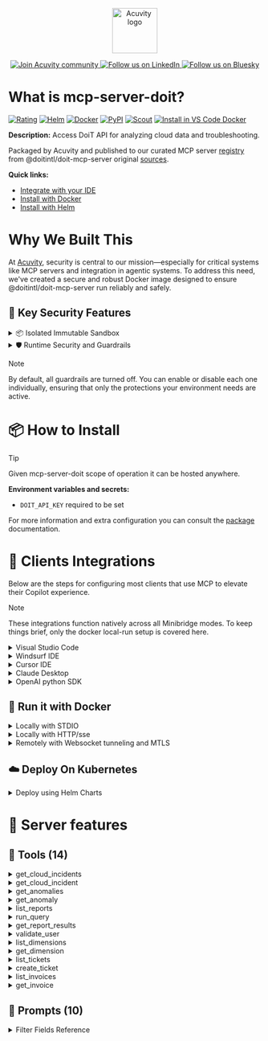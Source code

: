 <p align="center">
  <a href="https://acuvity.ai">
    <picture>
      <img src="https://mma.prnewswire.com/media/2544052/Acuvity__Logo.jpg" height="90" alt="Acuvity logo"/>
    </picture>
  </a>
</p>
<p align="center">
  <a href="https://discord.gg/BkU7fBkrNk">
    <img src="https://img.shields.io/badge/Acuvity-Join-7289DA?logo=discord&logoColor=fff" alt="Join Acuvity community" />
  </a>
<a href="https://www.linkedin.com/company/acuvity/">
    <img src="https://img.shields.io/badge/LinkedIn-Follow-7289DA" alt="Follow us on LinkedIn" />
  </a>
<a href="https://bsky.app/profile/acuvity.bsky.social">
    <img src="https://img.shields.io/badge/Bluesky-Follow-7289DA"?logo=bluesky&logoColor=fff" alt="Follow us on Bluesky" />
  </a>
</p>


# What is mcp-server-doit?

[![Rating](https://img.shields.io/badge/D-3775A9?label=Rating)](https://docs.anthropic.com/en/docs/build-with-claude/tool-use/implement-tool-use#best-practices-for-tool-definitions)
[![Helm](https://img.shields.io/badge/1.0.0-3775A9?logo=helm&label=Charts&logoColor=fff)](https://hub.docker.com/r/acuvity/mcp-server-doit/tags/)
[![Docker](https://img.shields.io/docker/image-size/acuvity/mcp-server-doit/0.1.29?logo=docker&logoColor=fff&label=0.1.29)](https://hub.docker.com/r/acuvity/mcp-server-doit)
[![PyPI](https://img.shields.io/badge/0.1.29-3775A9?logo=pypi&logoColor=fff&label=@doitintl/doit-mcp-server)](https://github.com/doitintl/doit-mcp-server)
[![Scout](https://img.shields.io/badge/Active-3775A9?logo=docker&logoColor=fff&label=Scout)](https://hub.docker.com/r/acuvity/mcp-server-doit/)
[![Install in VS Code Docker](https://img.shields.io/badge/VS_Code-One_click_install-0078d7?logo=githubcopilot)](https://insiders.vscode.dev/redirect/mcp/install?name=mcp-server-doit&config=%7B%22args%22%3A%5B%22run%22%2C%22-i%22%2C%22--rm%22%2C%22--read-only%22%2C%22-e%22%2C%22DOIT_API_KEY%22%2C%22docker.io%2Facuvity%2Fmcp-server-doit%3A0.1.29%22%5D%2C%22command%22%3A%22docker%22%7D)

**Description:** Access DoiT API for analyzing cloud data and troubleshooting.

Packaged by Acuvity and published to our curated MCP server [registry](https://mcp.acuvity.ai) from @doitintl/doit-mcp-server original [sources](https://github.com/doitintl/doit-mcp-server).

**Quick links:**

- [Integrate with your IDE](https://github.com/acuvity/mcp-servers-registry/blob/main/mcp-server-doit/docker/README.md#-clients-integrations)
- [Install with Docker](https://github.com/acuvity/mcp-servers-registry/tree/main/mcp-server-doit/docker/README.md#-run-it-with-docker)
- [Install with Helm](https://github.com/acuvity/mcp-servers-registry/tree/main/mcp-server-doit/charts/mcp-server-doit/README.md#how-to-install)

# Why We Built This

At [Acuvity](https://acuvity.ai), security is central to our mission—especially for critical systems like MCP servers and integration in agentic systems.
To address this need, we've created a secure and robust Docker image designed to ensure @doitintl/doit-mcp-server run reliably and safely.

## 🔐 Key Security Features

<details>
<summary>📦 Isolated Immutable Sandbox </summary>

- **Isolated Execution**: All tools run within secure, containerized sandboxes to enforce process isolation and prevent lateral movement.
- **Non-root by Default**: Enforces least-privilege principles, minimizing the impact of potential security breaches.
- **Read-only Filesystem**: Ensures runtime immutability, preventing unauthorized modification.
- **Version Pinning**: Guarantees consistency and reproducibility across deployments by locking tool and dependency versions.
- **CVE Scanning**: Continuously scans images for known vulnerabilities using [Docker Scout](https://docs.docker.com/scout/) to support proactive mitigation.
- **SBOM & Provenance**: Delivers full supply chain transparency by embedding metadata and traceable build information."
</details>

<details>
<summary>🛡️ Runtime Security and Guardrails</summary>

**Minibridge Integration**: [Minibridge](https://github.com/acuvity/minibridge) establishes secure Agent-to-MCP connectivity, supports Rego/HTTP-based policy enforcement 🕵️, and simplifies orchestration.

The [ARC](https://github.com/acuvity/mcp-servers-registry/tree/main) container includes a [built-in Rego policy](https://github.com/acuvity/mcp-servers-registry/tree/main/mcp-server-doit/docker/policy.rego) that enables a set of runtime "guardrails"" to help enforce security, privacy, and correct usage of your services. Below is an overview of each guardrail provided.

### 🔒 Resource Integrity

**Mitigates MCP Rug Pull Attacks**

* **Goal:** Protect users from malicious tool description changes after initial approval, preventing post-installation manipulation or deception.
* **Mechanism:** Locks tool descriptions upon client approval and verifies their integrity before execution. Any modification to the description triggers a security violation, blocking unauthorized changes from server-side updates.

### 🛡️ Guardrails

#### Covert Instruction Detection

Monitors incoming requests for hidden or obfuscated directives that could alter policy behavior.

* **Goal:** Stop attackers from slipping unnoticed commands or payloads into otherwise harmless data.
* **Mechanism:** Applies a library of regex patterns and binary‐encoding checks to the full request body. If any pattern matches a known covert channel (e.g., steganographic markers, hidden HTML tags, escape-sequence tricks), the request is rejected.

#### Sensitive Pattern Detection

Block user-defined sensitive data patterns (credential paths, filesystem references).

* **Goal:** Block accidental or malicious inclusion of sensitive information that violates data-handling rules.
* **Mechanism:** Runs a curated set of regexes against all payloads and tool descriptions—matching patterns such as `.env` files, RSA key paths, directory traversal sequences.

#### Shadowing Pattern Detection

Detects and blocks "shadowing" attacks, where a malicious MCP server sneaks hidden directives into its own tool descriptions to hijack or override the behavior of other, trusted tools.

* **Goal:** Stop a rogue server from poisoning the agent’s logic by embedding instructions that alter how a different server’s tools operate (e.g., forcing all emails to go to an attacker’s address even when the user calls a separate `send_email` tool).
* **Mechanism:** During policy load, each tool description is scanned for cross‐tool override patterns—such as `<IMPORTANT>` sections referencing other tool names, hidden side‐effects, or directives that apply to a different server’s API. Any description that attempts to shadow or extend instructions for a tool outside its own namespace triggers a policy violation and is rejected.

#### Schema Misuse Prevention

Enforces strict adherence to MCP input schemas.

* **Goal:** Prevent malformed or unexpected fields from bypassing validations, causing runtime errors, or enabling injections.
* **Mechanism:** Compares each incoming JSON object against the declared schema (required properties, allowed keys, types). Any extra, missing, or mistyped field triggers an immediate policy violation.

#### Cross-Origin Tool Access

Controls whether tools may invoke tools or services from external origins.

* **Goal:** Prevent untrusted or out-of-scope services from being called.
* **Mechanism:** Examines tool invocation requests and outgoing calls, verifying each target against an allowlist of approved domains or service names. Calls to any non-approved origin are blocked.

#### Secrets Redaction

Automatically masks sensitive values so they never appear in logs or responses.

* **Goal:** Ensure that API keys, tokens, passwords, and other credentials cannot leak in plaintext.
* **Mechanism:** Scans every text output for known secret formats (e.g., AWS keys, GitHub PATs, JWTs). Matches are replaced with `[REDACTED]` before the response is sent or recorded.

These controls ensure robust runtime integrity, prevent unauthorized behavior, and provide a foundation for secure-by-design system operations.

### Enable guardrails

To activate guardrails in your Docker containers, define the `GUARDRAILS` environment variable with the protections you need.

| Guardrail                        | Summary                                                                 |
|----------------------------------|-------------------------------------------------------------------------|
| `covert-instruction-detection`   | Detects hidden or obfuscated directives in requests.                    |
| `sensitive-pattern-detection`    | Flags patterns suggesting sensitive data or filesystem exposure.        |
| `shadowing-pattern-detection`    | Identifies tool descriptions that override or influence others.         |
| `schema-misuse-prevention`       | Enforces strict schema compliance on input data.                        |
| `cross-origin-tool-access`       | Controls calls to external services or APIs.                            |
| `secrets-redaction`              | Prevents exposure of credentials or sensitive values.                   |

Example: add `-e GUARDRAILS="secrets-redaction sensitive-pattern-detection"` to enable those guardrails.

## 🔒 Basic Authentication via Shared Secret

Provides a lightweight auth layer using a single shared token.

* **Mechanism:** Expects clients to send an `Authorization` header with the predefined secret.
* **Use Case:** Quickly lock down your endpoint in development or simple internal deployments—no complex OAuth/OIDC setup required.

To turn on Basic Authentication, define `BASIC_AUTH_SECRET` environment variable with a shared secret.

Example: add `-e BASIC_AUTH_SECRET="supersecret"` to enable the basic authentication.

> While basic auth will protect against unauthorized access, you should use it only in controlled environment,
> rotate credentials frequently and **always** use TLS.

</details>

> [!NOTE]
> By default, all guardrails are turned off. You can enable or disable each one individually, ensuring that only the protections your environment needs are active.


# 📦 How to Install


> [!TIP]
> Given mcp-server-doit scope of operation it can be hosted anywhere.

**Environment variables and secrets:**
  - `DOIT_API_KEY` required to be set

For more information and extra configuration you can consult the [package](https://github.com/doitintl/doit-mcp-server) documentation.

# 🧰 Clients Integrations

Below are the steps for configuring most clients that use MCP to elevate their Copilot experience.

> [!NOTE]
> These integrations function natively across all Minibridge modes.
> To keep things brief, only the docker local-run setup is covered here.

<details>
<summary>Visual Studio Code</summary>

To get started immediately, you can use the "one-click" link below:

[![Install in VS Code Docker](https://img.shields.io/badge/VS_Code-One_click_install-0078d7?logo=githubcopilot)](https://insiders.vscode.dev/redirect/mcp/install?name=mcp-server-doit&config=%7B%22args%22%3A%5B%22run%22%2C%22-i%22%2C%22--rm%22%2C%22--read-only%22%2C%22-e%22%2C%22DOIT_API_KEY%22%2C%22docker.io%2Facuvity%2Fmcp-server-doit%3A0.1.29%22%5D%2C%22command%22%3A%22docker%22%7D)

## Global scope

Press `ctrl + shift + p` and type `Preferences: Open User Settings JSON` to add the following section:

```json
{
  "mcp": {
    "servers": {
      "acuvity-mcp-server-doit": {
        "env": {
          "DOIT_API_KEY": "TO_BE_SET"
        },
        "command": "docker",
        "args": [
          "run",
          "-i",
          "--rm",
          "--read-only",
          "-e",
          "DOIT_API_KEY",
          "docker.io/acuvity/mcp-server-doit:0.1.29"
        ]
      }
    }
  }
}
```

## Workspace scope

In your workspace create a file called `.vscode/mcp.json` and add the following section:

```json
{
  "servers": {
    "acuvity-mcp-server-doit": {
      "env": {
        "DOIT_API_KEY": "TO_BE_SET"
      },
      "command": "docker",
      "args": [
        "run",
        "-i",
        "--rm",
        "--read-only",
        "-e",
        "DOIT_API_KEY",
        "docker.io/acuvity/mcp-server-doit:0.1.29"
      ]
    }
  }
}
```

> To pass secrets you should use the `promptString` input type described in the [Visual Studio Code documentation](https://code.visualstudio.com/docs/copilot/chat/mcp-servers).

</details>

<details>
<summary>Windsurf IDE</summary>

In `~/.codeium/windsurf/mcp_config.json` add the following section:

```json
{
  "mcpServers": {
    "acuvity-mcp-server-doit": {
      "env": {
        "DOIT_API_KEY": "TO_BE_SET"
      },
      "command": "docker",
      "args": [
        "run",
        "-i",
        "--rm",
        "--read-only",
        "-e",
        "DOIT_API_KEY",
        "docker.io/acuvity/mcp-server-doit:0.1.29"
      ]
    }
  }
}
```

See [Windsurf documentation](https://docs.windsurf.com/windsurf/mcp) for more info.

</details>

<details>
<summary>Cursor IDE</summary>

Add the following JSON block to your mcp configuration file:
- `~/.cursor/mcp.json` for global scope
- `.cursor/mcp.json` for project scope

```json
{
  "mcpServers": {
    "acuvity-mcp-server-doit": {
      "env": {
        "DOIT_API_KEY": "TO_BE_SET"
      },
      "command": "docker",
      "args": [
        "run",
        "-i",
        "--rm",
        "--read-only",
        "-e",
        "DOIT_API_KEY",
        "docker.io/acuvity/mcp-server-doit:0.1.29"
      ]
    }
  }
}
```

See [cursor documentation](https://docs.cursor.com/context/model-context-protocol) for more information.

</details>
<details>

<summary>Claude Desktop</summary>

In the `claude_desktop_config.json` configuration file add the following section:

```json
{
  "mcpServers": {
    "acuvity-mcp-server-doit": {
      "env": {
        "DOIT_API_KEY": "TO_BE_SET"
      },
      "command": "docker",
      "args": [
        "run",
        "-i",
        "--rm",
        "--read-only",
        "-e",
        "DOIT_API_KEY",
        "docker.io/acuvity/mcp-server-doit:0.1.29"
      ]
    }
  }
}
```

See [Anthropic documentation](https://docs.anthropic.com/en/docs/agents-and-tools/mcp) for more information.
</details>

<details>
<summary>OpenAI python SDK</summary>

## Running locally

```python
async with MCPServerStdio(
    params={
        "env": {"DOIT_API_KEY":"TO_BE_SET"},
        "command": "docker",
        "args": ["run","-i","--rm","--read-only","-e","DOIT_API_KEY","docker.io/acuvity/mcp-server-doit:0.1.29"]
    }
) as server:
    tools = await server.list_tools()
```

## Running remotely

```python
async with MCPServerSse(
    params={
        "url": "http://<ip>:<port>/sse",
    }
) as server:
    tools = await server.list_tools()
```

See [OpenAI Agents SDK docs](https://openai.github.io/openai-agents-python/mcp/) for more info.

</details>

## 🐳 Run it with Docker

<details>
<summary>Locally with STDIO</summary>

In your client configuration set:

- command: `docker`
- arguments: `run -i --rm --read-only -e DOIT_API_KEY docker.io/acuvity/mcp-server-doit:0.1.29`

</details>

<details>
<summary>Locally with HTTP/sse</summary>

Simply run as:

```console
docker run -it -p 8000:8000 --rm --read-only -e DOIT_API_KEY docker.io/acuvity/mcp-server-doit:0.1.29
```

Then on your application/client, you can configure to use it like:

```json
{
  "mcpServers": {
    "acuvity-mcp-server-doit": {
      "url": "http://localhost:8000/sse"
    }
  }
}
```

You might have to use different ports for different tools.

</details>

<details>
<summary>Remotely with Websocket tunneling and MTLS </summary>

> This section assume you are familiar with TLS and certificates and will require:
> - a server certificate with proper DNS/IP field matching your tool deployment.
> - a client-ca used to sign client certificates

1. Start the server in `backend` mode
 - add an environment variable like `-e MINIBRIDGE_MODE=backend`
 - add the TLS certificates (recommended) through a volume let's say `/certs` ex (`-v $PWD/certs:/certs`)
 - instruct minibridge to use those certs with
   - `-e MINIBRIDGE_TLS_SERVER_CERT=/certs/server-cert.pem`
   - `-e MINIBRIDGE_TLS_SERVER_KEY=/certs/server-key.pem`
   - `-e MINIBRIDGE_TLS_SERVER_KEY_PASS=optional`
   - `-e MINIBRIDGE_TLS_SERVER_CLIENT_CA=/certs/client-ca.pem`

2. Start `minibridge` locally in frontend mode:
  - Get [minibridge](https://github.com/acuvity/minibridge) binary for your OS.

In your client configuration, Minibridge works like any other STDIO command.

Example for Claude Desktop:

```json
{
  "mcpServers": {
    "acuvity-mcp-server-doit": {
      "command": "minibridge",
      "args": ["frontend", "--backend", "wss://<remote-url>:8000/ws", "--tls-client-backend-ca", "/path/to/ca/that/signed/the/server-cert.pem/ca.pem", "--tls-client-cert", "/path/to/client-cert.pem", "--tls-client-key", "/path/to/client-key.pem"]
    }
  }
}
```

That's it.

Minibridge offers a host of additional features. For step-by-step guidance, please visit the wiki. And if anything’s unclear, don’t hesitate to reach out!

</details>

## ☁️ Deploy On Kubernetes

<details>
<summary>Deploy using Helm Charts</summary>

### Chart settings requirements

This chart requires some mandatory information to be installed.

**Mandatory Secrets**:
  - `DOIT_API_KEY` secret to be set as secrets.DOIT_API_KEY either by `.value` or from existing with `.valueFrom`

### How to install

You can inspect the chart `README`:

```console
helm show readme oci://docker.io/acuvity/mcp-server-doit --version 1.0.0
````

You can inspect the values that you can configure:

```console
helm show values oci://docker.io/acuvity/mcp-server-doit --version 1.0.0
````

Install with helm

```console
helm install mcp-server-doit oci://docker.io/acuvity/mcp-server-doit --version 1.0.0
```

From there your MCP server mcp-server-doit will be reachable by default through `http/sse` from inside the cluster using the Kubernetes Service `mcp-server-doit` on port `8000` by default. You can change that by looking at the `service` section of the `values.yaml` file.

### How to Monitor

The deployment will create a Kubernetes service with a `healthPort`, that is used for liveness probes and readiness probes. This health port can also be used by the monitoring stack of your choice and exposes metrics under the `/metrics` path.

See full charts [Readme](https://github.com/acuvity/mcp-servers-registry/tree/main/mcp-server-doit/charts/mcp-server-doit/README.md) for more details about settings and runtime security including guardrails activation.

</details>

# 🧠 Server features

## 🧰 Tools (14)
<details>
<summary>get_cloud_incidents</summary>

**Description**:

```
Get cloud incidents
```

**Parameter**:

| Name | Type | Description | Required? |
|-----------|------|-------------|-----------|
| filter | string | Filter string in format 'key:value|key:value'. Multiple values for same key are treated as OR, different keys as AND. Example: 'platform:google-cloud|status:active' or 'platform:google-cloud|platform:amazon-web-services' | No
| pageToken | string | Token for pagination. Use this to get the next page of results. | No
| platform | string | platform name | No
</details>
<details>
<summary>get_cloud_incident</summary>

**Description**:

```
Get a specific cloud incident by ID
```

**Parameter**:

| Name | Type | Description | Required? |
|-----------|------|-------------|-----------|
| id | string | incident ID | Yes
</details>
<details>
<summary>get_anomalies</summary>

**Description**:

```
List anomalies detected in cloud costs
```

**Parameter**:

| Name | Type | Description | Required? |
|-----------|------|-------------|-----------|
| filter | string | Filter string in format 'key:value|key:value'. Multiple values for same key are treated as OR, different keys as AND. | No
| pageToken | string | Token for pagination. Use this to get the next page of results. | No
</details>
<details>
<summary>get_anomaly</summary>

**Description**:

```
Get a specific anomaly by ID
```

**Parameter**:

| Name | Type | Description | Required? |
|-----------|------|-------------|-----------|
| id | string | anomaly ID | Yes
</details>
<details>
<summary>list_reports</summary>

**Description**:

```
Lists Cloud Analytics reports that your account has access to
```

**Parameter**:

| Name | Type | Description | Required? |
|-----------|------|-------------|-----------|
| filter | string | Filter string in format 'key:value|key:value'. Multiple values for same key are treated as OR, different keys as AND. Possible filter keys: reportName, owner, type, updateTime, use the filter property only if you know for sure the value is a valid filter key, do not guess it. | No
| pageToken | string | Token for pagination. Use this to get the next page of results. | No
</details>
<details>
<summary>run_query</summary>

**Description**:

```
Runs a report query with the specified configuration without persisting it. 
    Fields that are not populated will use their default values if needed.
    Use the dimension tool before running the query to get the list of dimensions and their types.
    If possible, use `timeRange` instead of `customTimeRange` when no specific dates are given.
    Example for cost report:
    {
      "config": {
        "dataSource": "billing",
        "metric": {"type": "basic", "value": "cost"},
        "timeRange": {"mode": "last", "amount": 1, "unit": "month", "includeCurrent": true},
        "group": [{"id": "service_description", "type": "fixed", "limit": {"metric": {"type": "basic", "value": "cost"}, "sort": "desc", "value": 10}}]
      }
    }
```

**Parameter**:

| Name | Type | Description | Required? |
|-----------|------|-------------|-----------|
| config | object | The configuration for the query, including dimensions, metrics, filters, etc. | Yes
</details>
<details>
<summary>get_report_results</summary>

**Description**:

```
Get the results of a specific report by ID
```

**Parameter**:

| Name | Type | Description | Required? |
|-----------|------|-------------|-----------|
| id | string | The ID of the report to retrieve results for | Yes
</details>
<details>
<summary>validate_user</summary>

**Description**:

```
Validates the current API user and returns domain and email information
```

**Parameter**:

| Name | Type | Description | Required? |
|-----------|------|-------------|-----------|
</details>
<details>
<summary>list_dimensions</summary>

**Description**:

```
Lists Cloud Analytics dimensions that your account has access to. Use this tool to get the dimensions that you can use in the run_query tool. Use filter to narrow down the results.
```

**Parameter**:

| Name | Type | Description | Required? |
|-----------|------|-------------|-----------|
| filter | string | Filter string (optional) in format 'key:value|key:value'. Multiple values for same key are treated as OR, different keys as AND. The fields eligible for filtering are: type, label, key. 
          use the filter parameter only if you know the exact value of the key, otherwise the filter should be empty. | No
| pageToken | string | Token for pagination. Use this to get the next page of results. | No
</details>
<details>
<summary>get_dimension</summary>

**Description**:

```
Get a specific Cloud Analytics dimension by type and ID
```

**Parameter**:

| Name | Type | Description | Required? |
|-----------|------|-------------|-----------|
| id | string | Dimension id | Yes
| type | string | Dimension type | Yes
</details>
<details>
<summary>list_tickets</summary>

**Description**:

```
List support tickets from DoiT using the support API.
```

**Parameter**:

| Name | Type | Description | Required? |
|-----------|------|-------------|-----------|
| pageSize | number | Number of tickets to return per page | No
| pageToken | string | Page token for pagination | No
</details>
<details>
<summary>create_ticket</summary>

**Description**:

```
Create a new support ticket in DoiT using the support API.
```

**Parameter**:

| Name | Type | Description | Required? |
|-----------|------|-------------|-----------|
| ticket | object | not set | Yes
</details>
<details>
<summary>list_invoices</summary>

**Description**:

```
List all current and historical invoices for your organization from the DoiT API.
```

**Parameter**:

| Name | Type | Description | Required? |
|-----------|------|-------------|-----------|
| pageToken | string | Token for pagination. Use this to get the next page of results. | No
</details>
<details>
<summary>get_invoice</summary>

**Description**:

```
Retrieve the full details of an invoice specified by the invoice number from the DoiT API.
```

**Parameter**:

| Name | Type | Description | Required? |
|-----------|------|-------------|-----------|
| id | string | The ID of the invoice to retrieve. | Yes
</details>

## 📝 Prompts (10)
<details>
<summary>Filter Fields Reference</summary>

**Description**:

```
<no value>
```
<details>
<summary>Generate Report Document</summary>

**Description**:

```
<no value>
```
<details>
<summary>Query Best Practice</summary>

**Description**:

```
<no value>
```
<details>
<summary>Document Output Reminder</summary>

**Description**:

```
<no value>
```
<details>
<summary>Generate Report Command</summary>

**Description**:

```
<no value>
```
<details>
<summary>Generate Anomalies Document</summary>

**Description**:

```
<no value>
```
<details>
<summary>Dimension Usage Guidance</summary>

**Description**:

```
<no value>
```
<details>
<summary>Create Ticket</summary>

**Description**:

```
<no value>
```
<details>
<summary>Generate Invoice Details Document</summary>

**Description**:

```
<no value>
```
<details>
<summary>DoiT MCP Server tools output</summary>

**Description**:

```
<no value>
```

</details>


# 🔐 Resource SBOM

Minibridge will perform hash checks for the following resources. The hashes are given as references and are the sha256 sum of the description.

| Resource | Name | Parameter | Hash |
|-----------|------|------|------|
| prompts | Create Ticket | description | e3b0c44298fc1c149afbf4c8996fb92427ae41e4649b934ca495991b7852b855 |
| prompts | Dimension Usage Guidance | description | e3b0c44298fc1c149afbf4c8996fb92427ae41e4649b934ca495991b7852b855 |
| prompts | Document Output Reminder | description | e3b0c44298fc1c149afbf4c8996fb92427ae41e4649b934ca495991b7852b855 |
| prompts | DoiT MCP Server tools output | description | e3b0c44298fc1c149afbf4c8996fb92427ae41e4649b934ca495991b7852b855 |
| prompts | Filter Fields Reference | description | e3b0c44298fc1c149afbf4c8996fb92427ae41e4649b934ca495991b7852b855 |
| prompts | Generate Anomalies Document | description | e3b0c44298fc1c149afbf4c8996fb92427ae41e4649b934ca495991b7852b855 |
| prompts | Generate Invoice Details Document | description | e3b0c44298fc1c149afbf4c8996fb92427ae41e4649b934ca495991b7852b855 |
| prompts | Generate Report Command | description | e3b0c44298fc1c149afbf4c8996fb92427ae41e4649b934ca495991b7852b855 |
| prompts | Generate Report Document | description | e3b0c44298fc1c149afbf4c8996fb92427ae41e4649b934ca495991b7852b855 |
| prompts | Query Best Practice | description | e3b0c44298fc1c149afbf4c8996fb92427ae41e4649b934ca495991b7852b855 |
| tools | create_ticket | description | b0990b45b3f312d4cf1c6756d7e9f8ed2f143385ba7130ec35fa83ab15be317c |
| tools | get_anomalies | description | 5ddc31a7b26a361ee8d3772187396b1159bcbcf4414fd664182ad001a3f655e6 |
| tools | get_anomalies | filter | 2852306a27eee8a8baae33a45b1c208a19e278ef4e5bae15daa3b97845ce8350 |
| tools | get_anomalies | pageToken | 13008295d9364bfd512878a26f7c86cc9ba7773ded8e66340fb6751b58e18800 |
| tools | get_anomaly | description | c715dacb2c5847b249ce2e14e62daaea3aba6f7d9c57d131470d5bcdcdae7aa7 |
| tools | get_anomaly | id | b4c6965122bd1c23d7f2df9b95f082619385d826521a4b0949211080d9e972ef |
| tools | get_cloud_incident | description | 8a8fadf4a373df5df7d7f207d3a6a8f4d205d9d9bea6b604df9d140ca736b047 |
| tools | get_cloud_incident | id | 78da53d5d4c5dceaf57454fcbc961ae3bca21cb9aa7c33c8989487ecaea7c0aa |
| tools | get_cloud_incidents | description | 5d557b142d884c360023eb4cdc9241b47ac965e4a2771b7bdb315c770ffdcd79 |
| tools | get_cloud_incidents | filter | 0674b204842dfcc97375b88e13c9023a303e365950bced8f851da7ee9df0b7bc |
| tools | get_cloud_incidents | pageToken | 13008295d9364bfd512878a26f7c86cc9ba7773ded8e66340fb6751b58e18800 |
| tools | get_cloud_incidents | platform | dc938a1de9751d61da85b8c1132accb0bbee58708b7727191de1c28a0fb66317 |
| tools | get_dimension | description | ad58fcd1ec12bee78c54cc4765825e19a8b6991cf75d8aa1157a3440931faacd |
| tools | get_dimension | id | 80b84b094a100283273c3019ca6bd5a290e9a4c1e4b9b8c41848d64b589bd688 |
| tools | get_dimension | type | 2beb12edc035ab8715c455d09f00f0ddfd54c63a4b6840aa1be51048ba7f45e4 |
| tools | get_invoice | description | dfabef5feba78c82057d06aa90e2683473266acd31f2425f920778a10ab5796e |
| tools | get_invoice | id | d1619687a9b7811554b2b52a162c5db0636d6c1a69c1afa7159728979f6c0dc6 |
| tools | get_report_results | description | 6924c4f21ff6a139b4bcdaf96ded8f1cfffea347515aa19c9860751d83c63746 |
| tools | get_report_results | id | d5825ce03b2d662974a266552fa04f002f835a37310474dc792a6f42ef307fc6 |
| tools | list_dimensions | description | e9ec3b8f2f7cffefdb7d1a7a8f1c848ea2e880af63d71d3cb7367dc42a660efe |
| tools | list_dimensions | filter | fe1ac58d13ee5bc995c0cc7962e299a6958a8acfcfe9b300cdc234a3356e87d8 |
| tools | list_dimensions | pageToken | 13008295d9364bfd512878a26f7c86cc9ba7773ded8e66340fb6751b58e18800 |
| tools | list_invoices | description | cb1a08ab2a5c036029c0e53bc8d0fcdb51d94f9f706b41e9f966dc74c4aa73f8 |
| tools | list_invoices | pageToken | 13008295d9364bfd512878a26f7c86cc9ba7773ded8e66340fb6751b58e18800 |
| tools | list_reports | description | f96f214c9f0fef087c15df548a662993fabaf0763b2926c8f2f92b45f0f27e9e |
| tools | list_reports | filter | 2df2a1056ff6a1005a107ca3112ff4c9104123b2a52d3e8cca9b9556f56b9824 |
| tools | list_reports | pageToken | 13008295d9364bfd512878a26f7c86cc9ba7773ded8e66340fb6751b58e18800 |
| tools | list_tickets | description | 49781956cac6e31b3a74dba206b22151141bb2ee6a4bc71450f91e5732a889b8 |
| tools | list_tickets | pageSize | e05aad3d415e9d87a79b7110464ecd80fb864213d00a8ab7345d8cded3172b03 |
| tools | list_tickets | pageToken | 5296c3041da463734e7ae218bd23d6b450eb81963799837041d74cebdf48e4e5 |
| tools | run_query | description | 8a22e414f5512431140aef2901e09bf33b1964fc51a22f189fdfc6ed267e5eb9 |
| tools | run_query | config | b52ccad97d2b886d7bb949f12b9b0d3d73e1ddacc0f9347dda6d4808ccfe8b99 |
| tools | validate_user | description | 33b088747d3d7660516645ec1d7b9626f650f45741603cbf1dfe2f4adc65a31a |


💬 Questions? Open an issue or contact [ support@acuvity.ai ](mailto:support@acuvity.ai).
📦 Contributions welcome!
